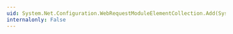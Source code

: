 ```yaml
---
uid: System.Net.Configuration.WebRequestModuleElementCollection.Add(System.Net.Configuration.WebRequestModuleElement)
internalonly: False
---
```

